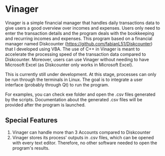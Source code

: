 # Vinager

Vinager is a simple financial manager that handles daily transactions data to give users a good overview over incomes and expenses. Users only need to enter the transaction details and the program deals with the bookkeeping and recurring incomes and expenses. This program based on a financial manager named Diskcounter (https://github.com/fabianL51/Diskcounter) that I developed using VBA. The use of C++ in Vinager is meant to accelerate the processing speed of the transaction data compared to Diskcounter. Moreover, users can use Vinager without needing to have Microsoft Excel (as Diskcounter only works in Microsoft Excel).

This is currently still under development. At this stage, processes can only be run through the terminals in Linux. The goal is to integrate a user interface (probably through Qt) to run the program. 

For examples, you can check exe folder and open the .csv files generated by the scripts. Documentation about the generated .csv files will be provided after the program is launched.

## Special Features

1. Vinager can handle more than 3 Accounts compared to Diskcounter
2. Vinager stores its process' outputs in .csv files, which can be opened with every text editor. Therefore, no other software needed to open the program's results.
